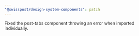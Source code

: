 ```yaml
---
'@swisspost/design-system-components': patch
---
```


Fixed the post-tabs component throwing an error when imported individually.
